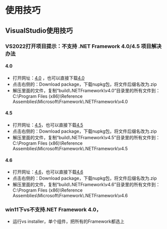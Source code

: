 # 使用技巧
## VisualStudio使用技巧
### VS2022打开项目提示：不支持 .NET Framework 4.0/4.5 项目解决办法
#### 4.0
- 打开网址：[4.0](https://www.nuget.org/packages/microsoft.netframework.referenceassemblies.net40) ，也可以直接下载[4.0](https://globalcdn.nuget.org/packages/microsoft.netframework.referenceassemblies.net40.1.0.2.nupkg)
- 点击右侧的：Download package，下载nupkg包，将文件后缀名改为.zip
- 解压里面的文件，复制“build\\.NETFramework\v4.0”目录里的所有文件到：C:\Program Files (x86)\Reference Assemblies\Microsoft\Framework\\.NETFramework\v4.0
#### 4.5
- 打开网址：[4.5](https://www.nuget.org/packages/microsoft.netframework.referenceassemblies.net45)，也可以直接下载[4.5](https://globalcdn.nuget.org/packages/microsoft.netframework.referenceassemblies.net45.1.0.2.nupkg)
- 点击右侧的：Download package，下载nupkg包，将文件后缀名改为.zip
- 解压里面的文件，复制“build\\.NETFramework\v4.5”目录里的所有文件到：C:\Program Files (x86)\Reference Assemblies\Microsoft\Framework\\.NETFramework\v4.5
#### 4.6
- 打开网址：[4.6](https://www.nuget.org/packages/microsoft.netframework.referenceassemblies.net46)，也可以直接下载[4.6](https://globalcdn.nuget.org/packages/microsoft.netframework.referenceassemblies.net46.1.0.2.nupkg)
- 点击右侧的：Download package，下载nupkg包，将文件后缀名改为.zip
- 解压里面的文件，复制“build\\.NETFramework\v4.6”目录里的所有文件到：C:\Program Files (x86)\Reference Assemblies\Microsoft\Framework\\.NETFramework\v4.6


### win11下vs不支持.NET Framework 4.0，
- 运行vs installer，单个组件，把所有的Framework都选上
